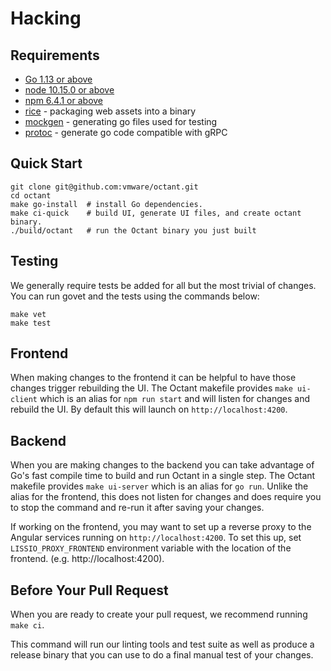 # Hacking

## Requirements

* [Go 1.13 or above](https://golang.org/dl/)
* [node 10.15.0 or above](https://nodejs.org/en/)
* [npm 6.4.1 or above](https://www.npmjs.com/get-npm)
* [rice](https://github.com/GeertJohan/go.rice) - packaging web assets into a binary
* [mockgen](https://github.com/golang/mock) - generating go files used for testing
* [protoc](https://github.com/golang/protobuf) - generate go code compatible with gRPC

## Quick Start

    git clone git@github.com:vmware/octant.git
    cd octant
    make go-install  # install Go dependencies.
    make ci-quick    # build UI, generate UI files, and create octant binary.
    ./build/octant   # run the Octant binary you just built

## Testing

We generally require tests be added for all but the most trivial of changes. You can run govet and the tests using the commands below:

    make vet
    make test

## Frontend

When making changes to the frontend it can be helpful to have those changes trigger rebuilding the UI.
The Octant makefile provides `make ui-client` which is an alias for `npm run start` and will listen for changes and rebuild the UI.
By default this will launch on `http://localhost:4200`.

## Backend

When you are making changes to the backend you can take advantage of Go's fast compile time to build and run
Octant in a single step. The Octant makefile provides `make ui-server` which is an alias for `go run`. Unlike the
alias for the frontend, this does not listen for changes and does require you to stop the command and re-run it after
saving your changes.

If working on the frontend, you may want to set up a reverse proxy to the Angular services running on `http://localhost:4200`.
To set this up, set `LISSIO_PROXY_FRONTEND` environment variable with the location of the frontend.
(e.g. http://localhost:4200).

## Before Your Pull Request

When you are ready to create your pull request, we recommend running `make ci`.

This command will run our linting tools and test suite as well as produce a release binary that you can use to do a final
manual test of your changes.
